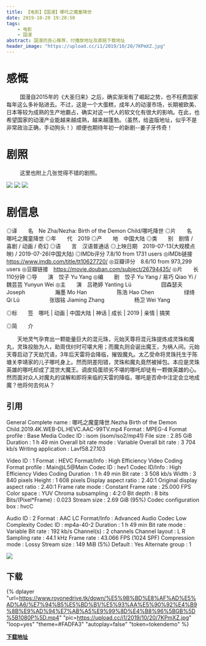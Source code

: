 ```yaml
---
title: 【电影】【国漫】哪吒之魔童降世
date: 2019-10-20 19:28:50
tags: 
    - 电影
    - 国漫
abstract: 国漫的良心推荐，付播放地址及直链下载地址
header_image: "https://upload.cc/i1/2019/10/20/7KPmXZ.jpg"
---
```

# 感慨
&ensp;&ensp;&ensp;&ensp;&ensp;国漫自2015年的《大圣归来》之后，确实渐渐有了崛起之势，也不枉费国家每年这么多补贴进去。不过，这是一个大蛋糕，成年人的动漫市场，长期被欧美、日本等较为成熟的生产地霸占，确实对这一代人的软文化有很大的影响。在此，也希望国家的动漫产业能越来越成熟，越来越蓬勃。（虽然，给盗版地址，似乎不是非常政治正确，手动狗头！）顺便也期待年初一的新剧--姜子牙传奇！

# 剧照
&ensp;&ensp;&ensp;&ensp;&ensp;这里也附上几张觉得不错的剧照。
<!-- ![](https://img1.doubanio.com/view/photo/l/public/p2563780504.jpg) -->
![](https://pic2.zhimg.com/80/v2-9ba9996ea8ab1ec38009c086a42a50dd_hd.jpg)
![](https://pic1.zhimg.com/80/v2-e44c3bea4ea1a4a3fd7edb8cbaf781d0_hd.jpg)
![](https://pic2.zhimg.com/80/v2-f7f5edc6bb014c1339cc00d9ef250009_hd.jpg)


# 剧信息
◎译　　名　Ne Zha/Nezha: Birth of the Demon Child/哪吒降世
◎片　　名　哪吒之魔童降世
◎年　　代　2019
◎产　　地　中国大陆
◎类　　别　剧情 / 喜剧 / 动画 / 奇幻
◎语　　言　汉语普通话
◎上映日期　2019-07-13(大规模点映) / 2019-07-26(中国大陆)
◎IMDb评分  7.8/10 from 1731 users
◎IMDb链接  https://www.imdb.com/title/tt10627720/
◎豆瓣评分　8.6/10 from 973,299 users
◎豆瓣链接　https://movie.douban.com/subject/26794435/
◎片　　长　110分钟
◎导　　演　饺子 Yu Yang
◎编　　剧　饺子 Yu Yang / 易巧 Qiao Yi / 魏芸芸 Yunyun Wei
◎主　　演　吕艳婷 Yanting Lü
　　　　  　囧森瑟夫 Joseph
　　　　  　瀚墨 Mo Han
　　　　  　陈浩 Hao Chen
　　　　  　绿绮 Qi Lü
　　　　  　张珈铭 Jiaming Zhang
　　　　  　杨卫 Wei Yang

◎标　　签　哪吒 | 动画 | 中国大陆 | 神话 | 成长 | 2019 | 亲情 | 搞笑

◎简　　介

　　天地灵气孕育出一颗能量巨大的混元珠，元始天尊将混元珠提炼成灵珠和魔丸，灵珠投胎为人，助周伐纣时可堪大用；而魔丸则会诞出魔王，为祸人间。元始天尊启动了天劫咒语，3年后天雷将会降临，摧毁魔丸。太乙受命将灵珠托生于陈塘关李靖家的儿子哪吒身上。然而阴差阳错，灵珠和魔丸竟然被掉包。本应是灵珠英雄的哪吒却成了混世大魔王。调皮捣蛋顽劣不堪的哪吒却徒有一颗做英雄的心。然而面对众人对魔丸的误解和即将来临的天雷的降临，哪吒是否命中注定会立地成魔？他将何去何从？

## 引用
General
Complete name                  : 哪吒之魔童降世.Nezha Birth of the Demon Child.2019.4K.WEB-DL.HEVC.AAC-99TV.mp4
Format                         : MPEG-4
Format profile                 : Base Media
Codec ID                       : isom (isom/iso2/mp41)
File size                      : 2.85 GiB
Duration                       : 1 h 49 min
Overall bit rate mode          : Variable
Overall bit rate               : 3 704 kb/s
Writing application            : Lavf58.27.103

Video
ID                             : 1
Format                         : HEVC
Format/Info                    : High Efficiency Video Coding
Format profile                 : Main@L5@Main
Codec ID                       : hev1
Codec ID/Info                  : High Efficiency Video Coding
Duration                       : 1 h 49 min
Bit rate                       : 3 508 kb/s
Width                          : 3 840 pixels
Height                         : 1 608 pixels
Display aspect ratio           : 2.40:1
Original display aspect ratio  : 2.40:1
Frame rate mode                : Constant
Frame rate                     : 25.000 FPS
Color space                    : YUV
Chroma subsampling             : 4:2:0
Bit depth                      : 8 bits
Bits/(Pixel*Frame)             : 0.023
Stream size                    : 2.69 GiB (95%)
Codec configuration box        : hvcC

Audio
ID                             : 2
Format                         : AAC LC
Format/Info                    : Advanced Audio Codec Low Complexity
Codec ID                       : mp4a-40-2
Duration                       : 1 h 49 min
Bit rate mode                  : Variable
Bit rate                       : 192 kb/s
Channel(s)                     : 2 channels
Channel layout                 : L R
Sampling rate                  : 44.1 kHz
Frame rate                     : 43.066 FPS (1024 SPF)
Compression mode               : Lossy
Stream size                    : 149 MiB (5%)
Default                        : Yes
Alternate group                : 1

![](uLdKWd.jpg)

## 下载

{% dplayer "url=https://www.royonedrive.tk/down/%E5%9B%BD%E8%AF%AD%E5%AD%A6/%E7%94%B5%E5%BD%B1/%E5%93%AA%E5%90%92%E4%B9%8B%E9%AD%94%E7%AB%A5%E9%99%8D%E4%B8%96%5BGB%5D%5B1080P%5D.mp4" "pic=https://upload.cc/i1/2019/10/20/7KPmXZ.jpg" "loop=yes" "theme=#FADFA3" "autoplay=false" "token=tokendemo" %}

**[下载地址](http://royolaindex.wonzan.com/?/%E5%9B%BD%E8%AF%AD%E5%AD%A6/%E7%94%B5%E5%BD%B1/%E5%93%AA%E5%90%92%E4%B9%8B%E9%AD%94%E7%AB%A5%E9%99%8D%E4%B8%96%5BGB%5D%5B1080P%5D.mp4)**